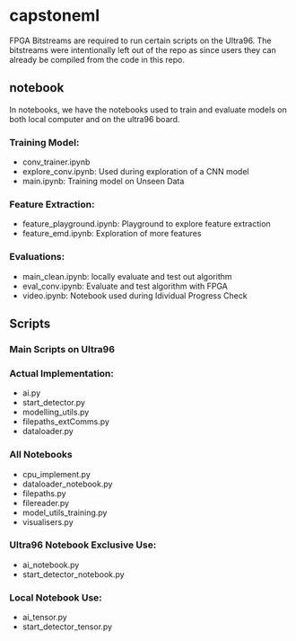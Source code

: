 # capstoneml
FPGA Bitstreams are required to run certain scripts on the Ultra96. The bitstreams were intentionally left out of the repo as since users they can already be compiled from the code in this repo.

## notebook
In notebooks, we have the notebooks used to train and evaluate models on both local computer and on the ultra96 board.

### Training Model:
- conv_trainer.ipynb
- explore_conv.ipynb: Used during exploration of a CNN model
- main.ipynb: Training model on Unseen Data

### Feature Extraction:
- feature_playground.ipynb: Playground to explore feature extraction
- feature_emd.ipynb: Exploration of more features

### Evaluations:
- main_clean.ipynb: locally evaluate and test out algorithm
- eval_conv.ipynb: Evaluate and test algorithm with FPGA
- video.ipynb: Notebook used during Idividual Progress Check

## Scripts

### Main Scripts on Ultra96
### Actual Implementation:
- ai.py
- start_detector.py
- modelling_utils.py
- filepaths_extComms.py
- dataloader.py

### All Notebooks
- cpu_implement.py
- dataloader_notebook.py
- filepaths.py
- filereader.py
- model_utils_training.py
- visualisers.py

### Ultra96 Notebook Exclusive Use:
- ai_notebook.py
- start_detector_notebook.py

### Local Notebook Use:
- ai_tensor.py
- start_detector_tensor.py
